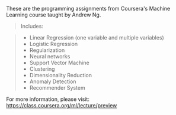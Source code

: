 These are the programming assignments from Coursera's Machine Learning course taught by Andrew Ng.

> Includes:

> - Linear Regression (one variable and multiple variables)
> - Logistic Regression
> - Regularization
> - Neural networks
> - Support Vector Machine
> - Clustering
> - Dimensionality Reduction
> - Anomaly Detection
> - Recommender System

For more information, please visit: https://class.coursera.org/ml/lecture/preview